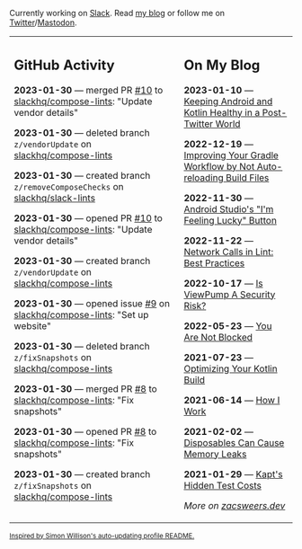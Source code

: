 Currently working on [Slack](https://slack.com/). Read [my blog](https://zacsweers.dev/) or follow me on [Twitter](https://twitter.com/ZacSweers)/[Mastodon](https://hachyderm.io/@ZacSweers).

<table><tr><td valign="top" width="60%">

## GitHub Activity
<!-- githubActivity starts -->
**2023-01-30** — merged PR [#10](https://github.com/slackhq/compose-lints/pull/10) to [slackhq/compose-lints](https://github.com/slackhq/compose-lints): "Update vendor details"

**2023-01-30** — deleted branch `z/vendorUpdate` on [slackhq/compose-lints](https://github.com/slackhq/compose-lints)

**2023-01-30** — created branch `z/removeComposeChecks` on [slackhq/slack-lints](https://github.com/slackhq/slack-lints)

**2023-01-30** — opened PR [#10](https://github.com/slackhq/compose-lints/pull/10) to [slackhq/compose-lints](https://github.com/slackhq/compose-lints): "Update vendor details"

**2023-01-30** — created branch `z/vendorUpdate` on [slackhq/compose-lints](https://github.com/slackhq/compose-lints)

**2023-01-30** — opened issue [#9](https://github.com/slackhq/compose-lints/issues/9) on [slackhq/compose-lints](https://github.com/slackhq/compose-lints): "Set up website"

**2023-01-30** — deleted branch `z/fixSnapshots` on [slackhq/compose-lints](https://github.com/slackhq/compose-lints)

**2023-01-30** — merged PR [#8](https://github.com/slackhq/compose-lints/pull/8) to [slackhq/compose-lints](https://github.com/slackhq/compose-lints): "Fix snapshots"

**2023-01-30** — opened PR [#8](https://github.com/slackhq/compose-lints/pull/8) to [slackhq/compose-lints](https://github.com/slackhq/compose-lints): "Fix snapshots"

**2023-01-30** — created branch `z/fixSnapshots` on [slackhq/compose-lints](https://github.com/slackhq/compose-lints)
<!-- githubActivity ends -->
</td><td valign="top" width="40%">

## On My Blog
<!-- blog starts -->
**2023-01-10** — [Keeping Android and Kotlin Healthy in a Post-Twitter World](https://www.zacsweers.dev/keeping-android-healthy/)

**2022-12-19** — [Improving Your Gradle Workflow by Not Auto-reloading Build Files](https://www.zacsweers.dev/improving-your-workflow-by-not-auto-reloading-build-files/)

**2022-11-30** — [Android Studio's "I'm Feeling Lucky" Button](https://www.zacsweers.dev/android-studios-im-feeling-lucky-button/)

**2022-11-22** — [Network Calls in Lint: Best Practices](https://www.zacsweers.dev/network-calls-in-lint-best-practices/)

**2022-10-17** — [Is ViewPump A Security Risk?](https://www.zacsweers.dev/is-viewpump-a-security-risk/)

**2022-05-23** — [You Are Not Blocked](https://www.zacsweers.dev/you-are-not-blocked/)

**2021-07-23** — [Optimizing Your Kotlin Build](https://www.zacsweers.dev/optimizing-your-kotlin-build/)

**2021-06-14** — [How I Work](https://www.zacsweers.dev/how-i-work/)

**2021-02-02** — [Disposables Can Cause Memory Leaks](https://www.zacsweers.dev/disposables-can-cause-memory-leaks/)

**2021-01-29** — [Kapt's Hidden Test Costs](https://www.zacsweers.dev/kapts-hidden-test-costs/)
<!-- blog ends -->
_More on [zacsweers.dev](https://zacsweers.dev/)_
</td></tr></table>

<sub><a href="https://simonwillison.net/2020/Jul/10/self-updating-profile-readme/">Inspired by Simon Willison's auto-updating profile README.</a></sub>